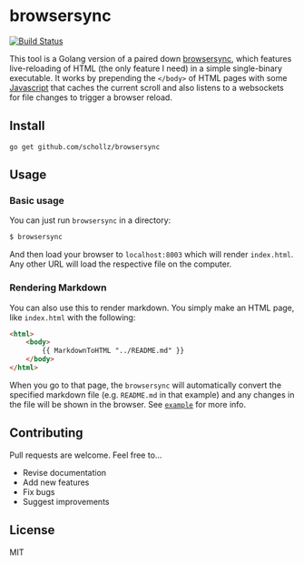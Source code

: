 # browsersync

<a href="https://travis-ci.org/schollz/browsersync"><img src="https://img.shields.io/travis/schollz/browsersync.svg?style=flat-square" alt="Build Status"></a>

This tool is a Golang version of a paired down [browsersync](https://www.browsersync.io/), which features live-reloading of HTML (the only feature I need) in a simple single-binary executable. It works by prepending the `</body>` of HTML pages with some [Javascript](https://github.com/schollz/browsersync/blob/master/data/sync.js) that caches the current scroll and also listens to a websockets for file changes to trigger a browser reload.

## Install

```
go get github.com/schollz/browsersync
```

## Usage 

### Basic usage

You can just run `browsersync` in a directory:

```bash
$ browsersync
```

And then load your browser to `localhost:8003` which will render `index.html`. Any other URL will load the respective file on the computer.

### Rendering Markdown

You can also use this to render markdown. You simply make an HTML page, like `index.html` with the following:

```html
<html>
    <body>
        {{ MarkdownToHTML "../README.md" }}
    </body>
</html>
```

When you go to that page, the `browsersync` will automatically convert the specified markdown file (e.g. `README.md` in that example) and any changes in the file will be shown in the browser. See [`example`](https://github.com/schollz/browsersync/tree/master/example) for more info.


## Contributing

Pull requests are welcome. Feel free to...

- Revise documentation
- Add new features
- Fix bugs
- Suggest improvements

## License

MIT